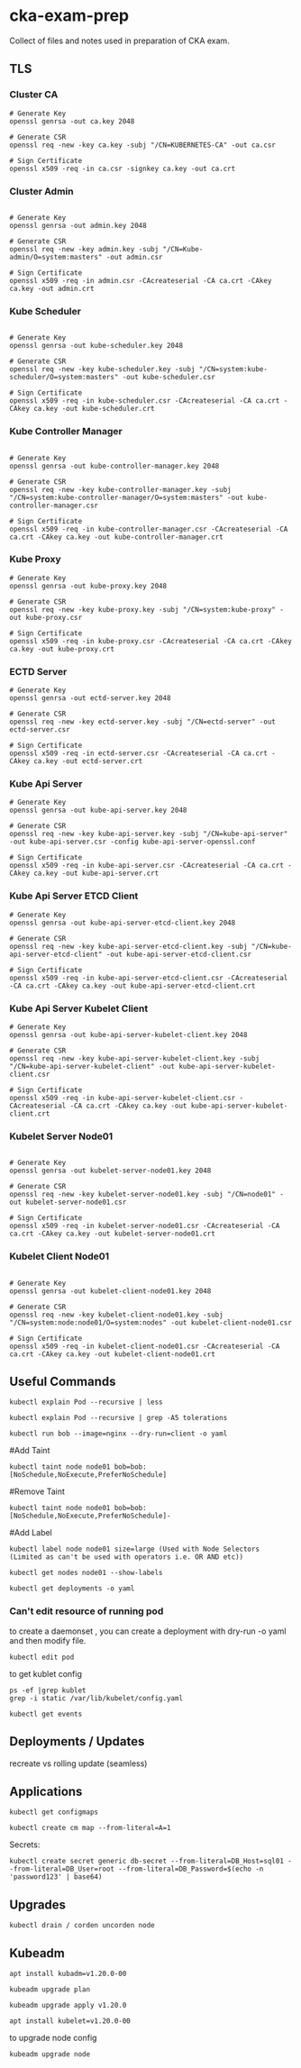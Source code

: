 # cka-exam-prep
Collect of files and notes used in preparation of CKA exam.


## TLS

### Cluster CA

```shell
# Generate Key
openssl genrsa -out ca.key 2048

# Generate CSR
openssl req -new -key ca.key -subj "/CN=KUBERNETES-CA" -out ca.csr

# Sign Certificate
openssl x509 -req -in ca.csr -signkey ca.key -out ca.crt
```

### Cluster Admin
```shell

# Generate Key
openssl genrsa -out admin.key 2048

# Generate CSR
openssl req -new -key admin.key -subj "/CN=Kube-admin/O=system:masters" -out admin.csr

# Sign Certificate
openssl x509 -req -in admin.csr -CAcreateserial -CA ca.crt -CAkey ca.key -out admin.crt
```

### Kube Scheduler
```shell

# Generate Key
openssl genrsa -out kube-scheduler.key 2048

# Generate CSR
openssl req -new -key kube-scheduler.key -subj "/CN=system:kube-scheduler/O=system:masters" -out kube-scheduler.csr

# Sign Certificate
openssl x509 -req -in kube-scheduler.csr -CAcreateserial -CA ca.crt -CAkey ca.key -out kube-scheduler.crt
```

### Kube Controller Manager
```shell

# Generate Key
openssl genrsa -out kube-controller-manager.key 2048

# Generate CSR
openssl req -new -key kube-controller-manager.key -subj "/CN=system:kube-controller-manager/O=system:masters" -out kube-controller-manager.csr

# Sign Certificate
openssl x509 -req -in kube-controller-manager.csr -CAcreateserial -CA ca.crt -CAkey ca.key -out kube-controller-manager.crt
```

### Kube Proxy
```shell
# Generate Key
openssl genrsa -out kube-proxy.key 2048

# Generate CSR
openssl req -new -key kube-proxy.key -subj "/CN=system:kube-proxy" -out kube-proxy.csr

# Sign Certificate
openssl x509 -req -in kube-proxy.csr -CAcreateserial -CA ca.crt -CAkey ca.key -out kube-proxy.crt
```

### ECTD Server
```shell
# Generate Key
openssl genrsa -out ectd-server.key 2048

# Generate CSR
openssl req -new -key ectd-server.key -subj "/CN=ectd-server" -out ectd-server.csr

# Sign Certificate
openssl x509 -req -in ectd-server.csr -CAcreateserial -CA ca.crt -CAkey ca.key -out ectd-server.crt
```

### Kube Api Server
```shell
# Generate Key
openssl genrsa -out kube-api-server.key 2048

# Generate CSR
openssl req -new -key kube-api-server.key -subj "/CN=kube-api-server" -out kube-api-server.csr -config kube-api-server-openssl.conf

# Sign Certificate
openssl x509 -req -in kube-api-server.csr -CAcreateserial -CA ca.crt -CAkey ca.key -out kube-api-server.crt
```

### Kube Api Server ETCD Client
```shell
# Generate Key
openssl genrsa -out kube-api-server-etcd-client.key 2048

# Generate CSR
openssl req -new -key kube-api-server-etcd-client.key -subj "/CN=kube-api-server-etcd-client" -out kube-api-server-etcd-client.csr

# Sign Certificate
openssl x509 -req -in kube-api-server-etcd-client.csr -CAcreateserial -CA ca.crt -CAkey ca.key -out kube-api-server-etcd-client.crt
```

### Kube Api Server Kubelet Client
```shell
# Generate Key
openssl genrsa -out kube-api-server-kubelet-client.key 2048

# Generate CSR
openssl req -new -key kube-api-server-kubelet-client.key -subj "/CN=kube-api-server-kubelet-client" -out kube-api-server-kubelet-client.csr

# Sign Certificate
openssl x509 -req -in kube-api-server-kubelet-client.csr -CAcreateserial -CA ca.crt -CAkey ca.key -out kube-api-server-kubelet-client.crt
```

### Kubelet Server Node01
```shell

# Generate Key
openssl genrsa -out kubelet-server-node01.key 2048

# Generate CSR
openssl req -new -key kubelet-server-node01.key -subj "/CN=node01" -out kubelet-server-node01.csr

# Sign Certificate
openssl x509 -req -in kubelet-server-node01.csr -CAcreateserial -CA ca.crt -CAkey ca.key -out kubelet-server-node01.crt
```

### Kubelet Client Node01
```shell

# Generate Key
openssl genrsa -out kubelet-client-node01.key 2048

# Generate CSR
openssl req -new -key kubelet-client-node01.key -subj "/CN=system:node:node01/O=system:nodes" -out kubelet-client-node01.csr

# Sign Certificate
openssl x509 -req -in kubelet-client-node01.csr -CAcreateserial -CA ca.crt -CAkey ca.key -out kubelet-client-node01.crt
```

## Useful Commands

```shell
kubectl explain Pod --recursive | less
```

```shell
kubectl explain Pod --recursive | grep -A5 tolerations
```

```shell
kubectl run bob --image=nginx --dry-run=client -o yaml
```

#Add Taint
```shell
kubectl taint node node01 bob=bob:[NoSchedule,NoExecute,PreferNoSchedule]
```

#Remove Taint
```shell
kubectl taint node node01 bob=bob:[NoSchedule,NoExecute,PreferNoSchedule]-
```
#Add Label
```shell
kubectl label node node01 size=large (Used with Node Selectors (Limited as can't be used with operators i.e. OR AND etc))
```

```shell
kubectl get nodes node01 --show-labels
```
```shell
kubectl get deployments -o yaml
```

### Can't edit resource of running pod

to create a daemonset , you can create a deployment with dry-run -o yaml and then modify file.

```shell
kubectl edit pod
```

to get kublet config

```shell
ps -ef |grep kublet 
grep -i static /var/lib/kubelet/config.yaml

kubectl get events
```

## Deployments / Updates

recreate vs rolling update (seamless)

## Applications

```shell
kubectl get configmaps
```
```shell
kubectl create cm map --from-literal=A=1
```
Secrets:
```shell
kubectl create secret generic db-secret --from-literal=DB_Host=sql01 --from-literal=DB_User=root --from-literal=DB_Password=$(echo -n 'password123' | base64)
```
## Upgrades
```shell
kubectl drain / corden uncorden node
```
## Kubeadm
```shell
apt install kubadm=v1.20.0-00
```
```shell
kubeadm upgrade plan
```
```shell
kubeadm upgrade apply v1.20.0
```
```shell
apt install kubelet=v1.20.0-00
```
to upgrade node config
```shell
kubeadm upgrade node
```

